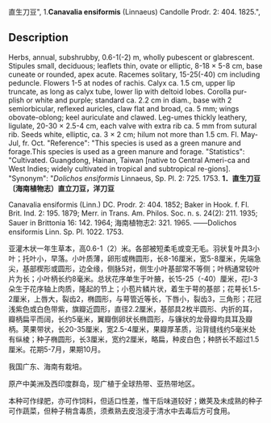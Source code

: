 直生刀豆",
1.**Canavalia ensiformis** (Linnaeus) Candolle Prodr. 2: 404. 1825.",

## Description
Herbs, annual, subshrubby, 0.6-1(-2) m, wholly pubescent or glabrescent. Stipules small, deciduous; leaflets thin, ovate or elliptic, 8-18 × 5-8 cm, base cuneate or rounded, apex acute. Racemes solitary, 15-25(-40) cm including peduncle. Flowers 1-5 at nodes of rachis. Calyx ca. 1.5 cm, upper lip truncate, as long as calyx tube, lower lip with deltoid lobes. Corolla pur-plish or white and purple; standard ca. 2.2 cm in diam., base with 2 semiorbicular, reflexed auricles, claw flat and broad, ca. 5 mm; wings obovate-oblong; keel auriculate and clawed. Leg-umes thickly leathery, ligulate, 20-30 × 2.5-4 cm, each valve with extra rib ca. 5 mm from sutural rib. Seeds white, elliptic, ca. 3 × 2 cm; hilum not more than 1.5 cm. Fl. May-Jul, fr. Oct.
  "Reference": "This species is used as a green manure and forage.This species is used as a green manure and forage.
  "Statistics": "Cultivated. Guangdong, Hainan, Taiwan [native to Central Ameri-ca and West Indies; widely cultivated in tropical and subtropical re-gions].
  "Synonym": "*Dolichos ensiformis* Linnaeus, Sp. Pl. 2: 725. 1753.
**1．直生刀豆〔海南植物志）直立刀豆，洋刀豆**

Canavalia ensiformis (Linn.) DC. Prodr. 2: 404. 1852; Baker in Hook. f. Fl. Brit. Ind. 2: 195. 1879; Merr. in Trans. Am. Philos. Soc. n. s. 24(2): 211. 1935; Sauer in Brittonia 16: 142. 1964; 海南植物志2: 321. 1965. ——Dolichos ensiformis Linn. Sp. Pl. 1022. 1753.

亚灌木状一年生草本，高0.6-1（2）米。各部被短柔毛或变无毛。羽状复叶具3小叶；托叶小，早落。小叶质薄，卵形或椭圆形，长8-16厘米，宽5-8厘米，先端急尖，基部楔形或圆形，边全缘，侧脉5对，侧生小叶基部常不等侧；叶柄通常较叶片为长；小叶柄长约8毫米。总状花序单生于叶腋，长15-25（-40）厘米，花l-3朵生于花序轴上肉质，隆起的节上；小苞片鳞片状，着生于萼的基部；花萼长1.5-2厘米，上唇大，裂齿2，椭圆形，与萼管近等长，下唇小，裂齿3，三角形；花冠浅紫色或白色带紫，旗瓣近圆形，直径2.2厘米，基部具2枚半圆形、内折的耳，瓣柄扁平而阔，长约5毫米，翼瓣倒卵状长椭圆形，与镰状的龙骨瓣均具耳及瓣柄。荚果带状，长20-35厘米，宽2.5-4厘米，果瓣厚革质，沿背缝线约5毫米处有纵棱；种子椭圆形，长3厘米，宽约2厘米，略扁，种皮白色；种脐长不超过1.5厘米。花期5-7月，果期10月。

我国广东、海南有栽培。

原产中美洲及西印度群岛，现广植于全球热带、亚热带地区。

本种可作绿肥，亦可作饲料，但适口性差，惟干后味道较好；嫩荚及未成熟的种子可作蔬菜，但种子稍含毒质，须煮熟去皮泡浸于清水中去毒后方可食用。

